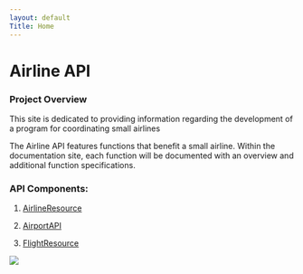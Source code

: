 ```yaml
---
layout: default
Title: Home
---
```


# Airline API

### Project Overview
		 
This site is dedicated to providing information regarding the development of a program for coordinating small airlines 

The Airline API features functions that benefit a small airline. Within the documentation site, each function will be documented with an overview and additional function specifications.

### API Components: 
	
1.	[AirlineResource](/documents/AirlineResource.md)
	
2.	[AirportAPI](/documents/AirportAPI.md)

3.	[FlightResource](/documents/FlightResource.md)



![](/old_vintage_airplane_hd_wallpaper.jpg)
